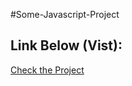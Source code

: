 #Some-Javascript-Project

## Link Below (Vist):
[Check the Project]( https://sujonhera.github.io/Some-Javascript-Project/)
